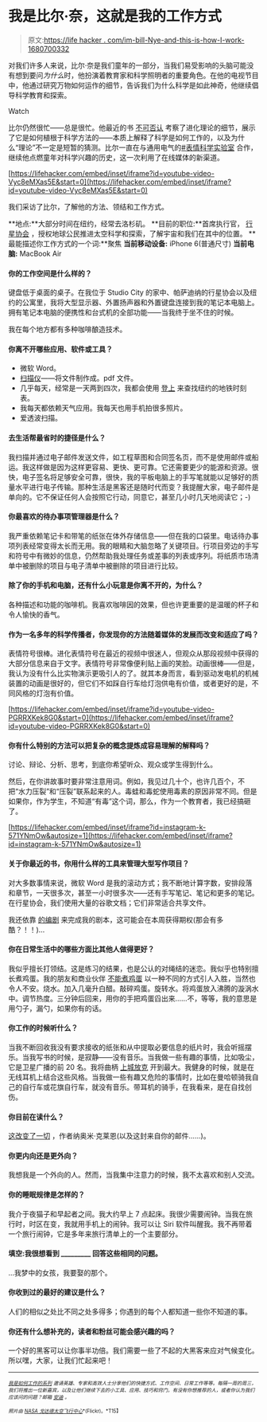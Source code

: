 # 我是比尔·奈，这就是我的工作方式

> 原文:[https://life hacker . com/im-bill-Nye-and-this-is-how-I-work-1680700332](https://lifehacker.com/im-bill-nye-and-this-is-how-i-work-1680700332)

对我们许多人来说，比尔·奈是我们童年的一部分，当我们易受影响的头脑可能没有想到要问*为什么*时，他扮演着教育家和科学照明者的重要角色。在他的电视节目中，他通过研究万物如何运作的细节，告诉我们为什么科学是如此神奇，他继续倡导科学教育和探索。

Watch

比尔仍然很忙——总是很忙。他最近的书 [不可否认](http://us.macmillan.com/static/smp/undeniable/) 考察了进化理论的细节，展示了它是如何植根于科学方法的——本质上解释了科学是如何工作的，以及为什么“理论”不一定是短暂的猜测。比尔一直在与通用电气的[#表情科学实验室](http://emojiscience.com/) 合作，继续他点燃童年对科学兴趣的历史，这一次利用了在线媒体的新渠道。

 [https://lifehacker.com/embed/inset/iframe?id=youtube-video-Vyc8eMXas5E&start=0](https://lifehacker.com/embed/inset/iframe?id=youtube-video-Vyc8eMXas5E&start=0) 

我们采访了比尔，了解他的方法、领结和工作方式。

**地点:**大部分时间在纽约，经常去洛杉矶。
**目前的职位:**首席执行官， [行星协会](http://planetary.org/) ，授权地球公民推进太空科学和探索，了解宇宙和我们在其中的位置。
**最能描述你工作方式的一个词:**聚焦
**当前移动设备:** iPhone 6(普通尺寸)
**当前电脑:** MacBook Air

#### 你的工作空间是什么样的？

键盘低于桌面的桌子。在我位于 Studio City 的家中、帕萨迪纳的行星协会以及纽约的公寓里，我将大型显示器、外置扬声器和外置键盘连接到我的笔记本电脑上。拥有笔记本电脑的便携性和台式机的全部功能——当我终于坐不住的时候。

我在每个地方都有多种咖啡酿造技术。

#### 你离不开哪些应用、软件或工具？

*   微软 Word。
*   [扫描仪](http://lifehacker.com/how-i-went-completely-paperless-in-two-days-5973033)——将文件制作成。pdf 文件。
*   几乎每天，经常是一天两到四次，我都会使用 [登上](http://lifehacker.com/embark-provides-quick-access-to-public-transportation-d-5879079) 来查找纽约的地铁时刻表。
*   我每天都依赖天气应用。我每天也用手机拍很多照片。
*   爱透波扫描。

#### 去生活帮最省时的捷径是什么？

我扫描并通过电子邮件发送文件，如工程草图和合同签名页，而不是使用邮件或船运。我这样做是因为这样更容易、更快、更可靠。它还需要更少的能源和资源。很快，电子签名将足够安全可靠，很快，我的平板电脑上的手写笔就能以足够好的质量水平进行电子传输。那种生活是黑客还是随时代而变？我提醒大家，电子邮件是单向的。它不保证任何人会按照它行动，同意它，甚至几小时几天地阅读它；-)

#### 你最喜欢的待办事项管理器是什么？

我严重依赖笔记卡和带笔的纸张在体外存储信息——但在我的口袋里。电话待办事项列表经常变得太长而无用。我的眼睛和大脑忽略了关键项目。行项目旁边的手写和符号中有微妙的信息，仍然帮助我处理任务或差事的列表或序列。将纸质市场清单中被删除的项目与电子清单中被删除的项目进行比较。

#### 除了你的手机和电脑，还有什么小玩意是你离不开的，为什么？

各种描述和功能的咖啡机。我喜欢咖啡因的效果，但也许更重要的是温暖的杯子和令人愉快的香气。

#### 作为一名多年的科学传播者，你发现你的方法随着媒体的发展而改变和适应了吗？

表情符号很棒。进化表情符号在最近的视频中很迷人，但观众从那段视频中获得的大部分信息来自于文字。表情符号非常像便利贴上画的笑脸。动画很棒——但是，我认为没有什么比实物演示更吸引人的了。就其本身而言，看到驱动发电机的机械装置的动画是很好的，但它们不如踩自行车给灯泡供电有价值，或者更好的是，不同风格的灯泡有价值。

 [https://lifehacker.com/embed/inset/iframe?id=youtube-video-PGRRXKek8G0&start=0](https://lifehacker.com/embed/inset/iframe?id=youtube-video-PGRRXKek8G0&start=0) 

#### 你有什么特别的方法可以把复杂的概念提炼成容易理解的解释吗？

讨论、辩论、分析、思考，到底你希望听众、观众或学生得到什么。

然后，在你讲故事时要非常注意用词。例如，我见过几十个，也许几百个，不把“水力压裂”和“压裂”联系起来的人。毒蛙和毒蛇使用毒素的原因非常不同。但是如果你，作为学生，不知道“有毒”这个词，那么，作为一个教育者，我已经搞砸了。

 [https://lifehacker.com/embed/inset/iframe?id=instagram-k-571YNmOw&autosize=1](https://lifehacker.com/embed/inset/iframe?id=instagram-k-571YNmOw&autosize=1) 

#### 关于你最近的书，你用什么样的工具来管理大型写作项目？

对大多数事情来说，微软 Word 是我的滚动方式；我不断地计算字数，安排段落和章节，一天很多次，甚至一小时很多次——还有手写笔记、笔记和更多的笔记。在行星协会，我们使用大量的谷歌文档；它们非常适合共享文件。

我还依靠 [的编剧](http://www.screenplay.com/p-29-movie-magic-screenwriter-6.aspx) 来完成我的剧本，这可能会在本周获得期权(那会有多酷？！！)…

#### 你在日常生活中的哪些方面比其他人做得更好？

我似乎擅长打领结。这是练习的结果，也是公认的对绳结的迷恋。我似乎也特别擅长煮鸡蛋。我的朋友和商业伙伴 [不能煮鸡蛋](https://lifehacker.com/why-eggs-are-such-an-easily-hackable-food-but-difficul-1679437132) 以一种不同的方式引人入胜，当然也令人不安。烧水。加入几毫升白醋。敲碎鸡蛋。旋转水。将鸡蛋放入沸腾的漩涡水中。调节热度。三分钟后回来，用你的手把鸡蛋舀出来……不，等等，我的意思是用勺子，漏勺，如果你有的话。

#### 你工作的时候听什么？

当我不断回收我没有要求接收的纸张和从中提取必要信息的纸片时，我会听摇摆乐。当我写书的时候，是寂静——没有音乐。当我做一些有趣的事情，比如吸尘，它是卫星广播的前 20 名。我将曲柄 [上城放克](https://www.youtube.com/watch?v=OPf0YbXqDm0) 开到最大。我健身的时候，就是在无线耳机上结合这些风格。当我做一些有趣又危险的事情时，比如在曼哈顿骑我自己的自行车或花旗自行车，就没有音乐。带耳机的骑手，在我看来，是在自找创伤。

#### 你目前在读什么？

[这改变了一切](http://www.amazon.com/This-Changes-Everything-Capitalism-Climate/dp/1451697384?asc_campaign=InlineText&asc_refurl=https://lifehacker.com/im-bill-nye-and-this-is-how-i-work-1680700332&asc_source=&tag=kinjalifehackerlink-20) ，作者纳奥米·克莱恩(以及这封来自你的邮件……)。

#### 你更内向还是更外向？

我想我是一个外向的人。然而，当我集中注意力的时候，我不太喜欢和别人交流。

#### 你的睡眠规律是怎样的？

我介于夜猫子和早起者之间。我大约早上 7 点起床。我很少需要闹钟。当我在旅行时，时区在变，我就用手机上的闹钟。我可以让 Siri 软件叫醒我。我不再带着一个旅行闹钟，它是多年来旅行清单上的一个主要部分。

#### 填空:我很想看到 _________ 回答这些相同的问题。

…我梦中的女孩，我要娶的那个。

#### 你收到过的最好的建议是什么？

人们的相似之处比不同之处多得多；你遇到的每个人都知道一些你不知道的事。

#### 你还有什么想补充的，读者和粉丝可能会感兴趣的吗？

一个好的黑客可以让你事半功倍。我们需要一些了不起的大黑客来应对气候变化。所以嘿，大家，让我们忙起来吧！

* * *

*<small></small>*<small>[*<small>我是如何工作的系列</small>*](http://lifehacker.com/how-i-work/) *<small>邀请英雄、专家和高效人士分享他们的快捷方式、工作空间、日常工作等等。每隔一周的周三，我们将推出一位新嘉宾，以及让他们继续下去的小工具、应用、技巧和窍门。有没有你想推荐的人，或者你认为我们应该问的问题？邮箱</small>* [*<small>安迪</small>*](mailto:andy@lifehacker.com) <small>*。*</small></small>

<small><small>*照片由*</small> [<small>*NASA 戈达德太空飞行中心*</small>](https://www.flickr.com/photos/nasa_goddard/6549998175/)<small>*(Flickr)。*T15】</small></small>

<small></small>